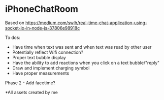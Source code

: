 # iPhoneChatRoom
Based on https://medium.com/swlh/real-time-chat-application-using-socket-io-in-node-js-37806e98918c

To dos:
- Have time when text was sent and when text was read by other user
- Potentially reflect Wifi connection?
- Proper text bubble display
- Have the ability to add reactions when you click on a text bubble/"reply"
- Draw and implement charging symbol
- Have proper measurements

Phase 2 - Add facetime?

*All assets created by me

